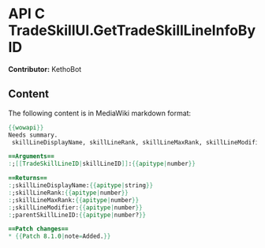 # API C TradeSkillUI.GetTradeSkillLineInfoByID

**Contributor:** KethoBot

## Content

The following content is in MediaWiki markdown format:

```mediawiki
{{wowapi}}
Needs summary.
 skillLineDisplayName, skillLineRank, skillLineMaxRank, skillLineModifier, parentSkillLineID = C_TradeSkillUI.GetTradeSkillLineInfoByID(skillLineID)

==Arguments==
:;[[TradeSkillLineID|skillLineID]]:{{apitype|number}}

==Returns==
:;skillLineDisplayName:{{apitype|string}}
:;skillLineRank:{{apitype|number}}
:;skillLineMaxRank:{{apitype|number}}
:;skillLineModifier:{{apitype|number}}
:;parentSkillLineID:{{apitype|number?}}

==Patch changes==
* {{Patch 8.1.0|note=Added.}}
```